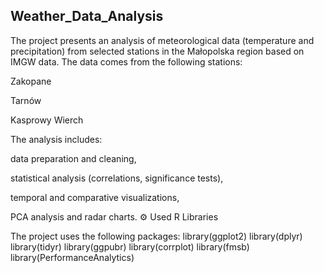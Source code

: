 ## Weather_Data_Analysis

The project presents an analysis of meteorological data (temperature and precipitation) from selected stations in the Małopolska region based on IMGW data. The data comes from the following stations:

Zakopane

Tarnów

Kasprowy Wierch

The analysis includes:

data preparation and cleaning,

statistical analysis (correlations, significance tests),

temporal and comparative visualizations,

PCA analysis and radar charts.
⚙️ Used R Libraries

The project uses the following packages:
library(ggplot2)
library(dplyr)
library(tidyr)
library(ggpubr)
library(corrplot)
library(fmsb)
library(PerformanceAnalytics)


